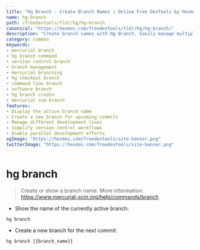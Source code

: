 ```yaml
---
title: "Hg Branch - Create Branch Names | Online Free DevTools by Hexmos"
name: hg-branch
path: /freedevtools/tldr/hg/hg-branch
canonical: "https://hexmos.com/freedevtools/tldr/hg/hg-branch/"
description: "Create branch names with Hg Branch. Easily manage multiple development lines with this Mercurial command. Free online tool, no registration required."
category: common
keywords:
- mercurial branch
- hg branch command
- version control branch
- branch management
- mercurial branching
- hg checkout branch
- command line branch
- software branch
- hg branch create
- mercurial scm branch
features:
- Display the active branch name
- Create a new branch for upcoming commits
- Manage different development lines
- Simplify version control workflows
- Enable parallel development efforts
ogImage: "https://hexmos.com/freedevtools/site-banner.png"
twitterImage: "https://hexmos.com/freedevtools/site-banner.png"
---
```


# hg branch

> Create or show a branch name.
> More information: <https://www.mercurial-scm.org/help/commands/branch>.

- Show the name of the currently active branch:

`hg branch`

- Create a new branch for the next commit:

`hg branch {{branch_name}}`
